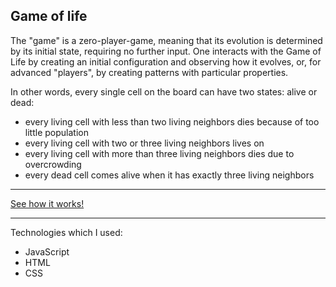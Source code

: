 ## Game of life
The "game" is a zero-player-game, meaning that its evolution is determined by its initial state,
 requiring no further input. One interacts with the Game of Life by creating an initial 
configuration and observing how it evolves, or, for advanced "players", by creating patterns 
with particular properties.

In other words, every single cell on the board can have two states: alive or dead:
- every living cell with less than two living neighbors dies because of too little population
- every living cell with two or three living neighbors lives on
- every living cell with more than three living neighbors dies due to overcrowding
- every dead cell comes alive when it has exactly three living neighbors

------------

[See how it works!](https://codepen.io/w4d/full/vjerwe/http:// "See how it works!")

------------
Technologies which I used:
- JavaScript
- HTML
- CSS
